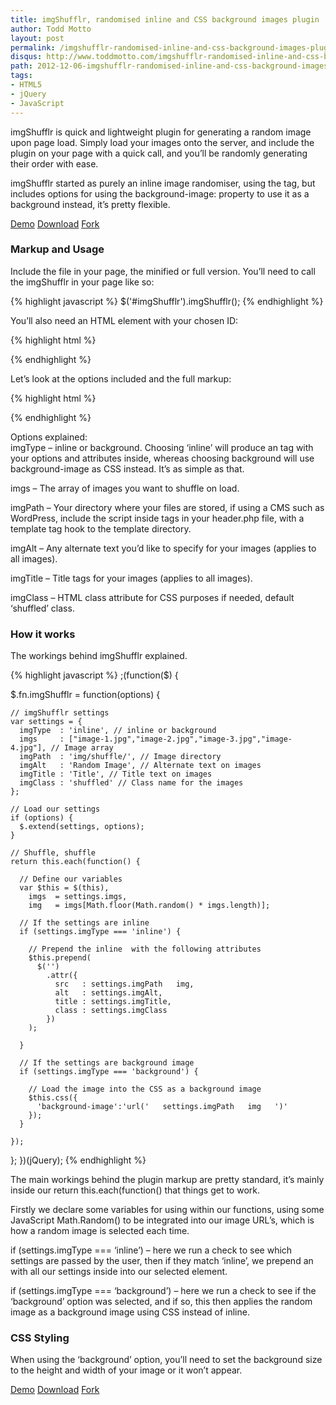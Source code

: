 ```yaml
---
title: imgShufflr, randomised inline and CSS background images plugin
author: Todd Motto
layout: post
permalink: /imgshufflr-randomised-inline-and-css-background-images-plugin
disqus: http://www.toddmotto.com/imgshufflr-randomised-inline-and-css-background-images-plugin
path: 2012-12-06-imgshufflr-randomised-inline-and-css-background-images-plugin.md
tags:
- HTML5
- jQuery
- JavaScript
---
```


imgShufflr is quick and lightweight plugin for generating a random image upon page load. Simply load your images onto the server, and include the plugin on your page with a quick call, and you’ll be randomly generating their order with ease.

imgShufflr started as purely an inline image randomiser, using the  tag, but includes options for using the background-image: property to use it as a background instead, it’s pretty flexible.

<div class="download-box">
  <a href="//www.toddmotto.com/labs/imgshufflr" onclick="_gaq.push(['_trackEvent', 'Click', 'Demo imgShufflr', 'imgShufflr Demo']);">Demo</a>
  <a href="//www.toddmotto.com/labs/imgshufflr/imgshufflr.zip" onclick="_gaq.push(['_trackEvent', 'Click', 'Download imgShufflr', 'imgShufflr Download']);">Download</a>
  <a href="//github.com/toddmotto/imgShufflr" onclick="_gaq.push(['_trackEvent', 'Click', 'Fork imgShufflr', 'imgShufflr Fork']);">Fork</a>
</div>

### Markup and Usage

Include the file in your page, the minified or full version. You’ll need to call the imgShufflr in your page like so:

{% highlight javascript %}
$('#imgShufflr').imgShufflr();
{% endhighlight %}

You’ll also need an HTML element with your chosen ID:

{% highlight html %}
<div id="imgShufflr"></div>
{% endhighlight %}

Let’s look at the options included and the full markup:

{% highlight html %}
<script src="//ajax.googleapis.com/ajax/libs/jquery/1.9.1/jquery.min.js"></script>
<script src="js/imgshufflr.min.js"></script>
<script>
$(function() {
  $('#imgShufflr').imgShufflr({
    imgType  : 'inline', // inline or background
    imgs     : ["image-1.jpg","image-2.jpg","image-3.jpg","image-4.jpg"], // Image array
    imgPath  : 'img/shuffle/', // Image directory
    imgAlt   : 'Random Image', // Alternate text on images
    imgTitle : 'Title', // Title text on images
    imgClass : 'shuffled' // Class name for the images
  });
});
</script>
{% endhighlight %}

Options explained:  
imgType – inline or background. Choosing ‘inline’ will produce an  tag with your options and attributes inside, whereas choosing background will use background-image as CSS instead. It’s as simple as that.

imgs – The array of images you want to shuffle on load.

imgPath – Your directory where your files are stored, if using a CMS such as WordPress, include the script inside  tags in your header.php file, with a template tag hook to the template directory.

imgAlt – Any alternate text you’d like to specify for your images (applies to all images).

imgTitle – Title tags for your images (applies to all images).

imgClass – HTML class attribute for CSS purposes if needed, default ‘shuffled’ class.

### How it works

The workings behind imgShufflr explained.

{% highlight javascript %}
;(function($) {
    
  $.fn.imgShufflr = function(options) {
    
    // imgShufflr settings
    var settings = {
      imgType  : 'inline', // inline or background
      imgs     : ["image-1.jpg","image-2.jpg","image-3.jpg","image-4.jpg"], // Image array
      imgPath  : 'img/shuffle/', // Image directory
      imgAlt   : 'Random Image', // Alternate text on images
      imgTitle : 'Title', // Title text on images
      imgClass : 'shuffled' // Class name for the images
    };
    
    // Load our settings
    if (options) {
      $.extend(settings, options);
    }
    
    // Shuffle, shuffle
    return this.each(function() {
    
      // Define our variables
      var $this = $(this),
        imgs  = settings.imgs,
        img   = imgs[Math.floor(Math.random() * imgs.length)];
      
      // If the settings are inline 
      if (settings.imgType === 'inline') {
      
        // Prepend the inline  with the following attributes
        $this.prepend(
          $('')
            .attr({
              src   : settings.imgPath   img,
              alt   : settings.imgAlt,
              title : settings.imgTitle,
              class : settings.imgClass
            })
        );
      
      }
      
      // If the settings are background image
      if (settings.imgType === 'background') {
      
        // Load the image into the CSS as a background image
        $this.css({
          'background-image':'url('   settings.imgPath   img   ')'
        });
      }
      
    });
  };
})(jQuery);
{% endhighlight %}

The main workings behind the plugin markup are pretty standard, it’s mainly inside our return this.each(function() that things get to work.

Firstly we declare some variables for using within our functions, using some JavaScript Math.Random() to be integrated into our image URL’s, which is how a random image is selected each time.

if (settings.imgType === ‘inline’) – here we run a check to see which settings are passed by the user, then if they match ‘inline’, we prepend an  with all our settings inside into our selected element.

if (settings.imgType === ‘background’) – here we run a check to see if the ‘background’ option was selected, and if so, this then applies the random image as a background image using CSS instead of inline.

### CSS Styling

When using the ‘background’ option, you’ll need to set the background size to the height and width of your image or it won’t appear.

<div class="download-box">
  <a href="//www.toddmotto.com/labs/imgshufflr" onclick="_gaq.push(['_trackEvent', 'Click', 'Demo imgShufflr', 'imgShufflr Demo']);">Demo</a>
  <a href="//www.toddmotto.com/labs/imgshufflr/imgshufflr.zip" onclick="_gaq.push(['_trackEvent', 'Click', 'Download imgShufflr', 'imgShufflr Download']);">Download</a>
  <a href="//github.com/toddmotto/imgShufflr" onclick="_gaq.push(['_trackEvent', 'Click', 'Fork imgShufflr', 'imgShufflr Fork']);">Fork</a>
</div>
